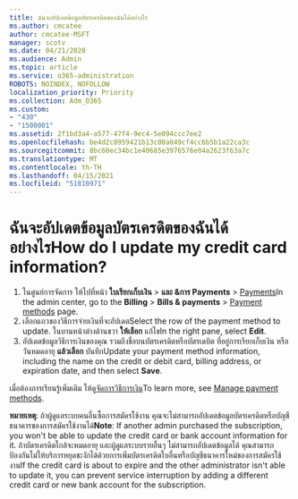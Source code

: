 ```yaml
---
title: ฉันจะอัปเดตข้อมูลบัตรเครดิตของฉันได้อย่างไร
ms.author: cmcatee
author: cmcatee-MSFT
manager: scotv
ms.date: 04/21/2020
ms.audience: Admin
ms.topic: article
ms.service: o365-administration
ROBOTS: NOINDEX, NOFOLLOW
localization_priority: Priority
ms.collection: Adm_O365
ms.custom:
- "430"
- "1500001"
ms.assetid: 2f1bd3a4-a577-47f4-9ec4-5e094ccc7ee2
ms.openlocfilehash: be4d2c8959421b13c00a049cf4cc6b5b1a22ca3c
ms.sourcegitcommit: 8bc60ec34bc1e40685e3976576e04a2623f63a7c
ms.translationtype: MT
ms.contentlocale: th-TH
ms.lasthandoff: 04/15/2021
ms.locfileid: "51810971"
---
```

# <a name="how-do-i-update-my-credit-card-information"></a><span data-ttu-id="d7300-102">ฉันจะอัปเดตข้อมูลบัตรเครดิตของฉันได้อย่างไร</span><span class="sxs-lookup"><span data-stu-id="d7300-102">How do I update my credit card information?</span></span>

1. <span data-ttu-id="d7300-103">ในศูนย์การจัดการ ให้ไปที่หน้า **ใบเรียกเก็บเงิน**  >  **และ &การ Payments**  >  [Payments](https://go.microsoft.com/fwlink/p/?linkid=2018806)</span><span class="sxs-lookup"><span data-stu-id="d7300-103">In the admin center, go to the **Billing** > **Bills & payments** > [Payment methods](https://go.microsoft.com/fwlink/p/?linkid=2018806) page.</span></span>
2. <span data-ttu-id="d7300-104">เลือกแถวของวิธีการจ่ายเงินที่จะอัปเดต</span><span class="sxs-lookup"><span data-stu-id="d7300-104">Select the row of the payment method to update.</span></span> <span data-ttu-id="d7300-105">ในบานหน้าต่างด้านขวา **ให้เลือก** แก้ไข</span><span class="sxs-lookup"><span data-stu-id="d7300-105">In the right pane, select **Edit**.</span></span>
3. <span data-ttu-id="d7300-106">อัปเดตข้อมูลวิธีการเงินของคุณ รวมถึงชื่อบนบัตรเครดิตหรือบัตรเดบิต ที่อยู่การเรียกเก็บเงิน หรือวันหมดอายุ **แล้วเลือก** บันทึก</span><span class="sxs-lookup"><span data-stu-id="d7300-106">Update your payment method information, including the name on the credit or debit card, billing address, or expiration date, and then select **Save**.</span></span>

<span data-ttu-id="d7300-107">เมื่อต้องการเรียนรู้เพิ่มเติม ให้ดู[จัดการวิธีการเงิน](https://docs.microsoft.com/microsoft-365/commerce/billing-and-payments/manage-payment-methods)</span><span class="sxs-lookup"><span data-stu-id="d7300-107">To learn more, see [Manage payment methods](https://docs.microsoft.com/microsoft-365/commerce/billing-and-payments/manage-payment-methods).</span></span>

<span data-ttu-id="d7300-108">**หมายเหตุ**: ถ้าผู้ดูแลระบบคนอื่นซื้อการสมัครใช้งาน คุณจะไม่สามารถอัปเดตข้อมูลบัตรเครดิตหรือบัญชีธนาคารของการสมัครใช้งานได้</span><span class="sxs-lookup"><span data-stu-id="d7300-108">**Note**: If another admin purchased the subscription, you won't be able to update the credit card or bank account information for it.</span></span> <span data-ttu-id="d7300-109">ถ้าบัตรเครดิตใกล้จะหมดอายุ และผู้ดูแลระบบรายอื่นๆ ไม่สามารถอัปเดตข้อมูลได้ คุณสามารถป้องกันไม่ให้บริการหยุดชะงักได้ด้วยการเพิ่มบัตรเครดิตใบอื่นหรือบัญชีธนาคารใหม่ของการสมัครใช้งาน</span><span class="sxs-lookup"><span data-stu-id="d7300-109">If the credit card is about to expire and the other administrator isn't able to update it, you can prevent service interruption by adding a different credit card or new bank account for the subscription.</span></span>
